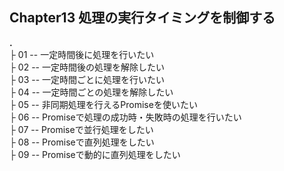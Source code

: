 ## Chapter13 処理の実行タイミングを制御する

**.**<br>
├ 01 -- 一定時間後に処理を行いたい<br>
├ 02 -- 一定時間後の処理を解除したい<br>
├ 03 -- 一定時間ごとに処理を行いたい<br>
├ 04 -- 一定時間ごとの処理を解除したい<br>
├ 05 -- 非同期処理を行えるPromiseを使いたい<br>
├ 06 -- Promiseで処理の成功時・失敗時の処理を行いたい<br>
├ 07 -- Promiseで並行処理をしたい<br>
├ 08 -- Promiseで直列処理をしたい<br>
├ 09 -- Promiseで動的に直列処理をしたい<br>
